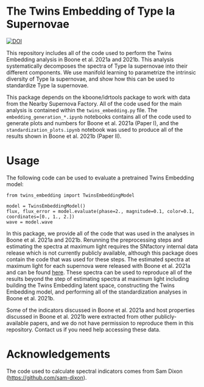 # The Twins Embedding of Type Ia Supernovae

[![DOI](https://zenodo.org/badge/165723542.svg)](https://zenodo.org/badge/latestdoi/165723542)

This repository includes all of the code used to perform the Twins Embedding analysis in
Boone et al. 2021a and 2021b. This analysis systematically decomposes the
spectra of Type Ia supernovae into their different components. We use manifold learning
to parametrize the intrinsic diversity of Type Ia supernovae, and show how this can be
used to standardize Type Ia supernovae.

This package depends on the kboone/idrtools package to work with data from the Nearby
Supernova Factory. All of the code used for the main analysis is contained within the
`twins_embedding.py` file. The `embedding_generation_*.ipynb` notebooks contains all
of the code used to generate plots and numbers for Boone et al. 2021a (Paper I), and the
`standardization_plots.ipynb` notebook was used to produce all of the results shown in
Boone et al. 2021b (Paper II).

# Usage

The following code can be used to evaluate a pretrained Twins Embedding model:

```
from twins_embedding import TwinsEmbeddingModel

model = TwinsEmbeddingModel()
flux, flux_error = model.evaluate(phase=2., magnitude=0.1, color=0.1, coordinates=[0., 1., 2.])
wave = model.wave
```

In this package, we provide all of the code that was used in the analyses in Boone et al. 2021a
and 2021b. Rerunning the preprocessing steps and estimating the spectra at maximum light requires
the SNfactory internal data release which is not currently publicly available, although this package
does contain the code that was used for these steps. The estimated spectra at maximum light for each supernova were
released with Boone et al. 2021a and can be found [here](https://snfactory.lbl.gov/snf/data/).
These spectra can be used to reproduce all of the results beyond the step of estimating spectra
at maximum light including building the Twins Embedding latent space,
constructing the Twins Embedding model, and performing all
of the standardization analyses in Boone et al. 2021b.

Some of the indicators discussed in Boone et al. 2021a and host properties discussed in
Boone et al. 2021b were extracted from other publicly-available papers, and we do not
have permission to reproduce them in this repository. Contact us if you need help
accessing these data.

# Acknowledgements

The code used to calculate spectral indicators comes from Sam Dixon
(https://github.com/sam-dixon).
